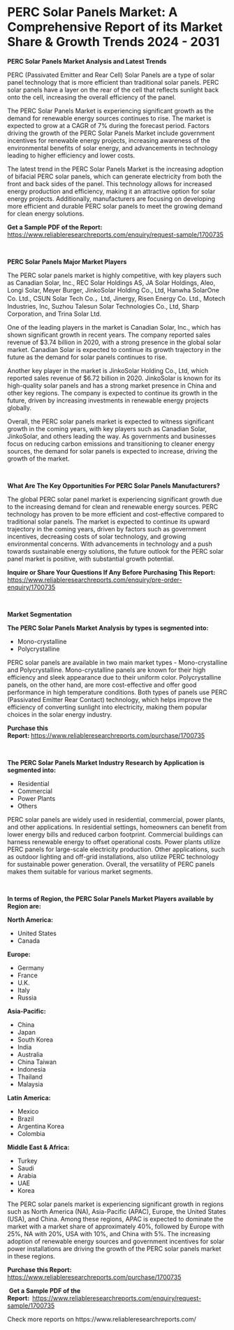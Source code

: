 <p><h1>PERC Solar Panels Market: A Comprehensive Report of its Market Share & Growth Trends 2024 - 2031</h1></p><p><strong>PERC Solar Panels Market Analysis and Latest Trends</strong></p>
<p><p>PERC (Passivated Emitter and Rear Cell) Solar Panels are a type of solar panel technology that is more efficient than traditional solar panels. PERC solar panels have a layer on the rear of the cell that reflects sunlight back onto the cell, increasing the overall efficiency of the panel.</p><p>The PERC Solar Panels Market is experiencing significant growth as the demand for renewable energy sources continues to rise. The market is expected to grow at a CAGR of 7% during the forecast period. Factors driving the growth of the PERC Solar Panels Market include government incentives for renewable energy projects, increasing awareness of the environmental benefits of solar energy, and advancements in technology leading to higher efficiency and lower costs.</p><p>The latest trend in the PERC Solar Panels Market is the increasing adoption of bifacial PERC solar panels, which can generate electricity from both the front and back sides of the panel. This technology allows for increased energy production and efficiency, making it an attractive option for solar energy projects. Additionally, manufacturers are focusing on developing more efficient and durable PERC solar panels to meet the growing demand for clean energy solutions.</p></p>
<p><strong>Get a Sample PDF of the Report:&nbsp;</strong> <a href="https://www.reliableresearchreports.com/enquiry/request-sample/1700735">https://www.reliableresearchreports.com/enquiry/request-sample/1700735</a></p>
<p>&nbsp;</p>
<p><strong>PERC Solar Panels Major Market Players</strong></p>
<p><p>The PERC solar panels market is highly competitive, with key players such as Canadian Solar, Inc., REC Solar Holdings AS, JA Solar Holdings, Aleo, Longi Solar, Meyer Burger, JinkoSolar Holding Co., Ltd, Hanwha SolarOne Co. Ltd., CSUN Solar Tech Co.，Ltd, Jinergy, Risen Energy Co. Ltd., Motech Industries, Inc, Suzhou Talesun Solar Technologies Co., Ltd, Sharp Corporation, and Trina Solar Ltd.</p><p>One of the leading players in the market is Canadian Solar, Inc., which has shown significant growth in recent years. The company reported sales revenue of $3.74 billion in 2020, with a strong presence in the global solar market. Canadian Solar is expected to continue its growth trajectory in the future as the demand for solar panels continues to rise.</p><p>Another key player in the market is JinkoSolar Holding Co., Ltd, which reported sales revenue of $6.72 billion in 2020. JinkoSolar is known for its high-quality solar panels and has a strong market presence in China and other key regions. The company is expected to continue its growth in the future, driven by increasing investments in renewable energy projects globally.</p><p>Overall, the PERC solar panels market is expected to witness significant growth in the coming years, with key players such as Canadian Solar, JinkoSolar, and others leading the way. As governments and businesses focus on reducing carbon emissions and transitioning to cleaner energy sources, the demand for solar panels is expected to increase, driving the growth of the market.</p></p>
<p>&nbsp;</p>
<p><strong>What Are The Key Opportunities For PERC Solar Panels Manufacturers?</strong></p>
<p><p>The global PERC solar panel market is experiencing significant growth due to the increasing demand for clean and renewable energy sources. PERC technology has proven to be more efficient and cost-effective compared to traditional solar panels. The market is expected to continue its upward trajectory in the coming years, driven by factors such as government incentives, decreasing costs of solar technology, and growing environmental concerns. With advancements in technology and a push towards sustainable energy solutions, the future outlook for the PERC solar panel market is positive, with substantial growth potential.</p></p>
<p><strong>Inquire or Share Your Questions If Any Before Purchasing This Report:</strong> <a href="https://www.reliableresearchreports.com/enquiry/pre-order-enquiry/1700735">https://www.reliableresearchreports.com/enquiry/pre-order-enquiry/1700735</a></p>
<p>&nbsp;</p>
<p><strong>Market Segmentation</strong></p>
<p><strong>The PERC Solar Panels Market Analysis by types is segmented into:</strong></p>
<p><ul><li>Mono-crystalline</li><li>Polycrystalline</li></ul></p>
<p><p>PERC solar panels are available in two main market types - Mono-crystalline and Polycrystalline. Mono-crystalline panels are known for their high efficiency and sleek appearance due to their uniform color. Polycrystalline panels, on the other hand, are more cost-effective and offer good performance in high temperature conditions. Both types of panels use PERC (Passivated Emitter Rear Contact) technology, which helps improve the efficiency of converting sunlight into electricity, making them popular choices in the solar energy industry.</p></p>
<p><strong>Purchase this Report:&nbsp;</strong><a href="https://www.reliableresearchreports.com/purchase/1700735">https://www.reliableresearchreports.com/purchase/1700735</a></p>
<p>&nbsp;</p>
<p><strong>The PERC Solar Panels Market Industry Research by Application is segmented into:</strong></p>
<p><ul><li>Residential</li><li>Commercial</li><li>Power Plants</li><li>Others</li></ul></p>
<p><p>PERC solar panels are widely used in residential, commercial, power plants, and other applications. In residential settings, homeowners can benefit from lower energy bills and reduced carbon footprint. Commercial buildings can harness renewable energy to offset operational costs. Power plants utilize PERC panels for large-scale electricity production. Other applications, such as outdoor lighting and off-grid installations, also utilize PERC technology for sustainable power generation. Overall, the versatility of PERC panels makes them suitable for various market segments.</p></p>
<p>&nbsp;</p>
<p><strong>In terms of Region, the PERC Solar Panels Market Players available by Region are:</strong></p>
<p>
    <p> <strong> North America: </strong>
        <ul>
            <li>United States</li>
            <li>Canada</li>
        </ul>
        </p> 
    <p> <strong> Europe: </strong>
        <ul>
            <li>Germany</li>
            <li>France</li>
            <li>U.K.</li>
            <li>Italy</li>
            <li>Russia</li>
        </ul>
        </p> 
    <p> <strong> Asia-Pacific: </strong>
        <ul>
            <li>China</li>
            <li>Japan</li>
            <li>South Korea</li>
            <li>India</li>
            <li>Australia</li>
            <li>China Taiwan</li>
            <li>Indonesia</li>
            <li>Thailand</li>
            <li>Malaysia</li>
        </ul>
        </p> 
    <p> <strong> Latin America: </strong>
        <ul>
            <li>Mexico</li>
            <li>Brazil</li>
            <li>Argentina Korea</li>
            <li>Colombia</li>
        </ul>
        </p> 
    <p> <strong> Middle East & Africa: </strong>
        <ul>
            <li>Turkey</li>
            <li>Saudi</li>
            <li>Arabia</li>
            <li>UAE</li>
            <li>Korea</li>
        </ul>
    </p>
    </p>
<p><p>The PERC solar panels market is experiencing significant growth in regions such as North America (NA), Asia-Pacific (APAC), Europe, the United States (USA), and China. Among these regions, APAC is expected to dominate the market with a market share of approximately 40%, followed by Europe with 25%, NA with 20%, USA with 10%, and China with 5%. The increasing adoption of renewable energy sources and government incentives for solar power installations are driving the growth of the PERC solar panels market in these regions.</p></p>
<p><strong>Purchase this Report: </strong><a href="https://www.reliableresearchreports.com/purchase/1700735">https://www.reliableresearchreports.com/purchase/1700735</a></p>
<p>&nbsp;<strong>Get a Sample PDF of the Report:&nbsp;&nbsp;</strong><a href="https://www.reliableresearchreports.com/enquiry/request-sample/1700735">https://www.reliableresearchreports.com/enquiry/request-sample/1700735</a></p>
<p><strong></strong></p>
<p>Check more reports on https://www.reliableresearchreports.com/</p>